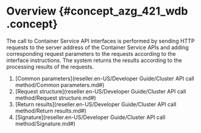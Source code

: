 # Overview {#concept_azg_421_wdb .concept}

The call to Container Service API interfaces is performed by sending HTTP requests to the server address of the Container Service APIs and adding corresponding request parameters to the requests according to the interface instructions. The system returns the results according to the processing results of the requests.

1.  [Common parameters](reseller.en-US/Developer Guide/Cluster API call method/Common parameters.md#)
2.  [Request structure](reseller.en-US/Developer Guide/Cluster API call method/Request structure.md#)
3.  [Return results](reseller.en-US/Developer Guide/Cluster API call method/Return results.md#)
4.  [Signature](reseller.en-US/Developer Guide/Cluster API call method/Signature.md#)


